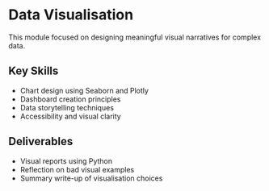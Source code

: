 # Data Visualisation

This module focused on designing meaningful visual narratives for complex data.

## Key Skills
- Chart design using Seaborn and Plotly
- Dashboard creation principles
- Data storytelling techniques
- Accessibility and visual clarity

## Deliverables
- Visual reports using Python
- Reflection on bad visual examples
- Summary write-up of visualisation choices
